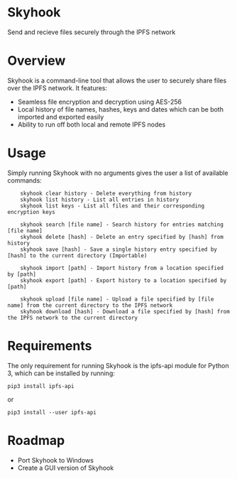 # Skyhook
Send and recieve files securely through the IPFS network

# Overview
Skyhook is a command-line tool that allows the user to securely share files over the IPFS network.
It features:
-   Seamless file encryption and decryption using AES-256
-   Local history of file names, hashes, keys and dates which can be both imported and exported easily
-   Ability to run off both local and remote IPFS nodes

# Usage
Simply running Skyhook with no arguments gives the user a list of available commands:

```
    skyhook clear history - Delete everything from history
    skyhook list history - List all entries in history
    skyhook list keys - List all files and their corresponding encryption keys
    
    skyhook search [file name] - Search history for entries matching [file name]
    skyhook delete [hash] - Delete an entry specified by [hash] from history
    skyhook save [hash] - Save a single history entry specified by [hash] to the current directory (Importable)
    
    skyhook import [path] - Import history from a location specified by [path]
    skyhook export [path] - Export history to a location specified by [path]
    
    skyhook upload [file name] - Upload a file specified by [file name] from the current directory to the IPFS network
    skyhook download [hash] - Download a file specified by [hash] from the IPFS network to the current directory

```

# Requirements
The only requirement for running Skyhook is the ipfs-api module for Python 3, which can be installed by running:

```
pip3 install ipfs-api
```

or

```
pip3 install --user ipfs-api
```

# Roadmap
-   Port Skyhook to Windows
-   Create a GUI version of Skyhook
